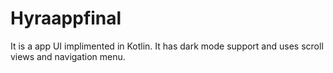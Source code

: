 # Hyraappfinal
It is a app UI implimented in Kotlin.
It has dark mode support and uses scroll views and navigation menu.
